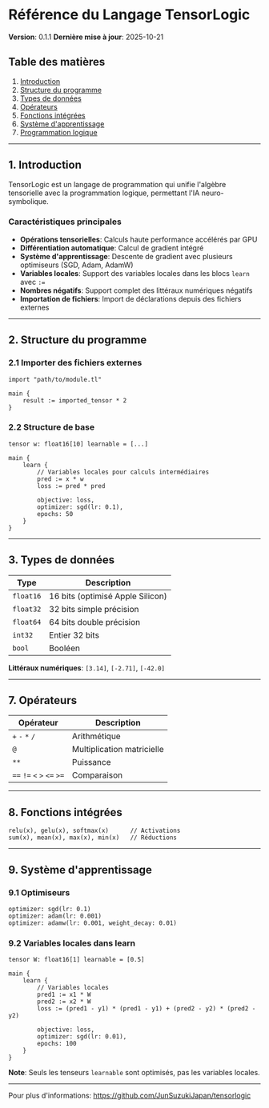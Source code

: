 # Référence du Langage TensorLogic

**Version**: 0.1.1
**Dernière mise à jour**: 2025-10-21

## Table des matières

1. [Introduction](#introduction)
2. [Structure du programme](#structure-du-programme)
3. [Types de données](#types-de-données)
7. [Opérateurs](#opérateurs)
8. [Fonctions intégrées](#fonctions-intégrées)
9. [Système d'apprentissage](#système-dapprentissage)
10. [Programmation logique](#programmation-logique)

---

## 1. Introduction

TensorLogic est un langage de programmation qui unifie l'algèbre tensorielle avec la programmation logique, permettant l'IA neuro-symbolique.

### Caractéristiques principales

- **Opérations tensorielles**: Calculs haute performance accélérés par GPU
- **Différentiation automatique**: Calcul de gradient intégré
- **Système d'apprentissage**: Descente de gradient avec plusieurs optimiseurs (SGD, Adam, AdamW)
- **Variables locales**: Support des variables locales dans les blocs `learn` avec `:=`
- **Nombres négatifs**: Support complet des littéraux numériques négatifs
- **Importation de fichiers**: Import de déclarations depuis des fichiers externes

---

## 2. Structure du programme

### 2.1 Importer des fichiers externes

```tensorlogic
import "path/to/module.tl"

main {
    result := imported_tensor * 2
}
```

### 2.2 Structure de base

```tensorlogic
tensor w: float16[10] learnable = [...]

main {
    learn {
        // Variables locales pour calculs intermédiaires
        pred := x * w
        loss := pred * pred
        
        objective: loss,
        optimizer: sgd(lr: 0.1),
        epochs: 50
    }
}
```

---

## 3. Types de données

| Type | Description |
|------|-------------|
| `float16` | 16 bits (optimisé Apple Silicon) |
| `float32` | 32 bits simple précision |
| `float64` | 64 bits double précision |
| `int32` | Entier 32 bits |
| `bool` | Booléen |

**Littéraux numériques**: `[3.14]`, `[-2.71]`, `[-42.0]`

---

## 7. Opérateurs

| Opérateur | Description |
|-----------|-------------|
| `+` `-` `*` `/` | Arithmétique |
| `@` | Multiplication matricielle |
| `**` | Puissance |
| `==` `!=` `<` `>` `<=` `>=` | Comparaison |

---

## 8. Fonctions intégrées

```tensorlogic
relu(x), gelu(x), softmax(x)      // Activations
sum(x), mean(x), max(x), min(x)   // Réductions
```

---

## 9. Système d'apprentissage

### 9.1 Optimiseurs

```tensorlogic
optimizer: sgd(lr: 0.1)
optimizer: adam(lr: 0.001)
optimizer: adamw(lr: 0.001, weight_decay: 0.01)
```

### 9.2 Variables locales dans learn

```tensorlogic
tensor W: float16[1] learnable = [0.5]

main {
    learn {
        // Variables locales
        pred1 := x1 * W
        pred2 := x2 * W
        loss := (pred1 - y1) * (pred1 - y1) + (pred2 - y2) * (pred2 - y2)
        
        objective: loss,
        optimizer: sgd(lr: 0.01),
        epochs: 100
    }
}
```

**Note**: Seuls les tenseurs `learnable` sont optimisés, pas les variables locales.

---

Pour plus d'informations: https://github.com/JunSuzukiJapan/tensorlogic
